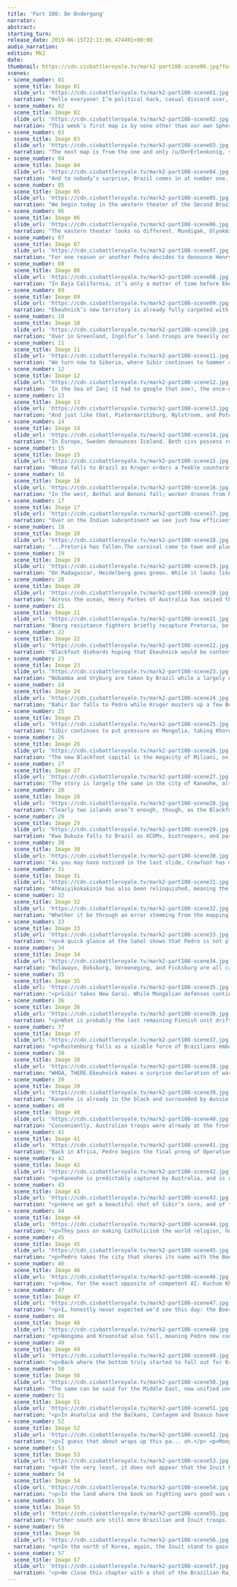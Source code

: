 ```yaml
---
title: 'Part 108: De Ondergang'
narrator:
abstract:
starting_turn:
release_date: 2019-06-15T22:13:06.474491+00:00
audio_narration:
edition: Mk2
date:
thumbnail: https://cdn.civbattleroyale.tv/mark2-part108-scene06.jpg?format=webp&nearlossless=1
scenes:
- scene_number: 01
  scene_title: Image 01
  slide_url: 'https://cdn.civbattleroyale.tv/mark2-part108-scene01.jpg'
  narration: "Hello everyone! I’m political hack, casual discord user, and the last remaining Portugal flair-holder u/PonderousHajj, and I’ll be your narrator for this, the 108th part of the Civilization Battle Royale.Today’s featured art (“art”) comes to us courtesy of u/arcticwolffox, and boy oh boy is it relevant."
- scene_number: 02
  scene_title: Image 02
  slide_url: 'https://cdn.civbattleroyale.tv/mark2-part108-scene02.jpg'
  narration: "This week’s first map is by none other than our own Spherical Melon, showing us how the Brazilian python continues on its mission to swallow the Boer Rijk whole. We also get to see just how quickly both the Blackfoot and Mongolia have disintegrated as they come under pressure from the Inuit and Sibir, respectively. Hilo is now the world’s largest city, continuing the trend of one tile islands supporting hellish population densities with what are likely overfished and toxic oceans."
- scene_number: 03
  scene_title: Image 03
  slide_url: 'https://cdn.civbattleroyale.tv/mark2-part108-scene03.jpg'
  narration: "The next map is from the one and only /u/DerErlenkonig, showing us where each civ stands on the gameboard, so to speak. Brazil continues its breakneck expansion at the expense of the former hegemon, the Boers."
- scene_number: 04
  scene_title: Image 04
  slide_url: 'https://cdn.civbattleroyale.tv/mark2-part108-scene04.jpg'
  narration: "And to nobody’s surprise, Brazil comes in at number one. Lacsirax-- speaking with uncharacteristic certainty --believes the show’s over: the permanent carnival has come to town. While she may be right, stranger things have happened. For example, Brazil became the global hyperpower."
- scene_number: 05
  scene_title: Image 05
  slide_url: 'https://cdn.civbattleroyale.tv/mark2-part108-scene05.jpg'
  narration: "We begin today in the western theater of the Second Brazil-Boerg War, aka OCP III, where Pedro’s conquests continue with minimal resistance from Kruger. Anziku, Kabasa, Kakango, and the former Kongolese capital of M’banza-Kongo all fall, and while most appear to be firmly under Brazil’s thumb, a lone Boer biotrooper looks like it could potentially flip Kakongo back, albeit temporarily.Pietersburg also falls, and if annexed by Brazil could prove beneficial, as it is home to the ancient Brandenburg Gate.On the whole, Kruger still looks to be in trouble, here-- while the bulk of Pedro’s troops are taking time to catch up to the front lines, the Boer core is remarkably empty, and the Boer navy has absolutely no capacity to retake cities, possessing only ranged units and carriers."
- scene_number: 06
  scene_title: Image 06
  slide_url: 'https://cdn.civbattleroyale.tv/mark2-part108-scene06.jpg'
  narration: "The eastern theater looks no different. Mundigak, Olyokminsk, and Lalibela have all turned green as a deluge of XCOM units flood into the African Great Lakes region. Neither Kruger’s freshwater navy nor his last remaining biotroopers and Boerg drones seem likely to stop it."
- scene_number: 07
  scene_title: Image 07
  slide_url: 'https://cdn.civbattleroyale.tv/mark2-part108-scene07.jpg'
  narration: "For one reason or another Pedro decides to denounce Henry Parkes, with whom he shares a de facto maritime border.Meanwhile, remnants of the once-mighty Blackfoot army drift through the Pacific, evidently sharing open borders with Australia, but not Brazil. Cruelly enough, it was that civ’s half-assed commitment to the “joint war” with the Inuit which led to the utter destruction of the Blackfoot Confederacy."
- scene_number: 08
  scene_title: Image 08
  slide_url: 'https://cdn.civbattleroyale.tv/mark2-part108-scene08.jpg'
  narration: "In Baja California, it’s only a matter of time before Ekeuhnick captures the Blackfoot holdout of Waipahu, even though Aussie peacekeepers block that city’s main point of entry on land.Worth noting is that, despite the denouncement of the previous slide, Parkes and Pedro still share open borders… and Parkes appears to be moving troops into North America."
- scene_number: 09
  scene_title: Image 09
  slide_url: 'https://cdn.civbattleroyale.tv/mark2-part108-scene09.jpg'
  narration: "Ekeuhnick’s new territory is already fully carpeted with top-of-the-line units, and is probably the only army on the cylinder right now that can put up a real fight against Brazil. Their inevitable war looks like it’ll be a stagnant grind.In other news, after countless centuries of failed attempts, the international community has finally decided to pass Cultural Heritage Sites. The only objections appear to be from dead civs, and soon-to-be dead civs."
- scene_number: 10
  scene_title: Image 10
  slide_url: 'https://cdn.civbattleroyale.tv/mark2-part108-scene10.jpg'
  narration: "Over in Greenland, Ingolfur’s land troops are heavily outnumbered by Brazilian peacekeepers and Free Blackfoot resistance fighters, while his navy is apparently still under the corrupting influence of Big Carrier. At least his cities, in spite of the terrain, seem to be well fed.Meanwhile, the international community decides to ban silk, because in this world of death and destruction, the only comfort soft sheets provide is to the enemy."
- scene_number: 11
  scene_title: Image 11
  slide_url: 'https://cdn.civbattleroyale.tv/mark2-part108-scene11.jpg'
  narration: "We turn now to Siberia, where Sibir continues to hammer away at Mongolia’s dwindling and largely outdated military. Kuchum Khan captures Almarikh from Genghis Khan with a division of robot infantry and biotroopers, while Inuit peacekeepers glare intensely at their Brazilian counterparts."
- scene_number: 12
  scene_title: Image 12
  slide_url: 'https://cdn.civbattleroyale.tv/mark2-part108-scene12.jpg'
  narration: "In the Sea of Zanj (I had to google that one), the once-mighty Boer navy has vanished. On land, Brazil’s army appears to have regrouped and prepares its thrust into the Boer core.It doesn’t look like Pedro brought his airforce to this part of Africa, but any advantage Kruger may have there means little unless he can muster up some ground forces ASAP."
- scene_number: 13
  scene_title: Image 13
  slide_url: 'https://cdn.civbattleroyale.tv/mark2-part108-scene13.jpg'
  narration: "And just like that, Pietermaritzburg, Nylstroom, and Potchefstroom are captured. Pedro is cutting through city after city like it’s nothing. Boer cities-- with defense scores that push 200 points across the board --are falling like dominos. Brazil is so powerful that Potchefstroom was taken without there being a unit in sight around it.Offscreen, the Blackfoot’s last remaining North American city, Waipahu, falls to the Inuit."
- scene_number: 14
  scene_title: Image 14
  slide_url: 'https://cdn.civbattleroyale.tv/mark2-part108-scene14.jpg'
  narration: "In Europe, Sweden denounces Iceland. Both civs possess respectable navies positioned at point-blank range, though neither possess any destroyers. Having said that, Sweden has a much larger land army, and-- by my count --34 air units to Iceland’s zero. What’s worse for Ingolfur is that Icelandic Britain is largely occupied by Brazilian peacekeepers.If Gustavus plays his cards right, he could cut a path through Ingolfur’s navy and establish a small beach head in Scotland, which Iceland would be effectively powerless to recapture."
- scene_number: 15
  scene_title: Image 15
  slide_url: 'https://cdn.civbattleroyale.tv/mark2-part108-scene15.jpg'
  narration: "Nkuna falls to Brazil as Kruger orders a feeble counterattack with some of his last remaining drones. At sea, his navy retreats south while Buccaneer observers pause to study the situation on behalf of Big Carrier investors."
- scene_number: 16
  scene_title: Image 16
  slide_url: 'https://cdn.civbattleroyale.tv/mark2-part108-scene16.jpg'
  narration: "In the west, Bethal and Benoni fall; worker drones from Madagascar begin evacuating, presumably headed to Antarctica by way of the Mozambique Channel.Brazilian territory now extends to within three tiles of Pretoria."
- scene_number: 17
  scene_title: Image 17
  slide_url: 'https://cdn.civbattleroyale.tv/mark2-part108-scene17.jpg'
  narration: "Over on the Indian subcontinent we see just how efficiently Pedro is consolidating his empire, having annexed and built courthouses in Agra, Lahor, Balkh, Gaur, and Fatehpur Sikri. Furthermore, he’s clearly using these cities to pump out units, pushing his carpet up against his border with Vietnam, which is largely empty.At that, the ever-shrewd Trungs agree to sign both open borders and a Declaration of Friendship with Brazil. Whether it’s out of gratitude for taking down the Boerg, or simply fear, this move will likely buy Vietnam some time, and potentially a strong ally if either Sibir or Australia make a move on them. The Trungs just better build a carpet of their own, though, or Brazil will fill the vacuum.Really, though, who can blame them for wanting to be on Pedro’s good side? Because, after all..."
- scene_number: 18
  scene_title: Image 18
  slide_url: 'https://cdn.civbattleroyale.tv/mark2-part108-scene18.jpg'
  narration: "...Pretoria has fallen.The carnival came to town and plunged a dagger into the heart of the Boerg. Alongside Pretoria, the cities of Mpinda and Standerton are also captured, while a Brazilian pincer moves to take both Ermelo and Vryburg.The collective is in disarray as it’s cut off from the capital. The sheer number of great and powerful wonders that comprise the Boerg Unicomplex at Pretoria make the city itself a wonder. Now in Pedro’s hands are the Mausoleum of Halicarnassus, the Great Firewall, the instrument of Digital Emancipation, the Aperture Science Enrichment Center, the Utsade Gene Vault, Ultima Tower, and of course, Skynet.With Pretoria, Brazil gains a 10% boost in combat strength and, depending on how well-developed Brazil’s cities are, potentially hundreds more gold, culture, beakers, and hammers per turn."
- scene_number: 19
  scene_title: Image 19
  slide_url: 'https://cdn.civbattleroyale.tv/mark2-part108-scene19.jpg'
  narration: "On Madagascar, Heidelberg goes green. While it looks like Kruger can hold off Pedro’s embarked forces with his navy for a few more turns, his resistance likely won’t last much longer than that."
- scene_number: 20
  scene_title: Image 20
  slide_url: 'https://cdn.civbattleroyale.tv/mark2-part108-scene20.jpg'
  narration: "Across the ocean, Henry Parkes of Australia has seized the earlier expulsion of Brazil’s omnipresent army and rebuilt his carpet-- and with cutting-edge units that aren’t Diggers!His Aussie diplomats finalize a Declaration of Friendship with Sweden, which could spell further trouble for Iceland down the line."
- scene_number: 21
  scene_title: Image 21
  slide_url: 'https://cdn.civbattleroyale.tv/mark2-part108-scene21.jpg'
  narration: "Boerg resistance fighters briefly recapture Pretoria, before Brazil, which has not been deleted, moves back in, this time for good.Ermelo and the city of Wolfmaransstad on Comoros fall."
- scene_number: 22
  scene_title: Image 22
  slide_url: 'https://cdn.civbattleroyale.tv/mark2-part108-scene22.jpg'
  narration: "Blackfoot diehards hoping that Ekeuhnick would be content after conquering North America, sorry: the Inuit have taken Honolulu. Crowfoot is down to two cities.Could fate be so cruel as to doom the Blackfoot to spend the rest of the CBR confined to the very same city they took when they finished off Hawaii? Could they really end up stuck in Kaneohe?"
- scene_number: 23
  scene_title: Image 23
  slide_url: 'https://cdn.civbattleroyale.tv/mark2-part108-scene23.jpg'
  narration: "Nobamba and Vryburg are taken by Brazil while a largely useless Boer navy looks on. A lone Australian Digger appears just to make me eat my words."
- scene_number: 24
  scene_title: Image 24
  slide_url: 'https://cdn.civbattleroyale.tv/mark2-part108-scene24.jpg'
  narration: "Bahir Dar falls to Pedro while Kruger musters up a few Boerg drones from his new capital in Ulundi to defend Johannesburg and Boksburg, despite the impending XCOM wave from the north."
- scene_number: 25
  scene_title: Image 25
  slide_url: 'https://cdn.civbattleroyale.tv/mark2-part108-scene25.jpg'
  narration: "Sibir continues to put pressure on Mongolia, taking Khoro and Hovd. The latter looks prime to flip a couple times, but Sibir clearly has the reserve strength to hold it in the long run. As such, it provides an excellent staging ground for a final assault on Karakorum."
- scene_number: 26
  scene_title: Image 26
  slide_url: 'https://cdn.civbattleroyale.tv/mark2-part108-scene26.jpg'
  narration: "The new Blackfoot capital is the megacity of Miliani, on what I assume is the island of Kauai. It’s guarded by a flotilla of robots-- both giant and human-sized --and Atomic Era units like mobile SAMs, paratroopers, and Marines. Presumably, the carriers that aren’t being used for planes are being used as artificial islands for the city’s elite, and refugees from the mainland."
- scene_number: 27
  scene_title: Image 27
  slide_url: 'https://cdn.civbattleroyale.tv/mark2-part108-scene27.jpg'
  narration: "The story is largely the same in the city of Kaneohe, although this city has more room to breathe, with more empty tiles around it. In the event of war with Australia, they could potentially pick off a few islands for themselves before Parkes got around to taking them back."
- scene_number: 28
  scene_title: Image 28
  slide_url: 'https://cdn.civbattleroyale.tv/mark2-part108-scene28.jpg'
  narration: "Clearly two islands aren’t enough, though, as the Blackfoot sack Ahkaiyikokakinik in the Aleutian chain. The other Inuit  cities in the area appear to have been heavily damaged, as well. With just a single advanced destroyer, though, the Blackfoot are unlikely to make any further gains here-- or even hold the city.Meanwhile, a Boer arsenal ship appears to be headed towards Brazil with a payload of some kind of missile, either conventional or nuclear, in an effort to get a potshot on Brazil before total defeat, or maybe to force an armistice."
- scene_number: 29
  scene_title: Image 29
  slide_url: 'https://cdn.civbattleroyale.tv/mark2-part108-scene29.jpg'
  narration: "Kwa Dukuza falls to Brazil as XCOMs, biotroopers, and paratroopers continue to stream into what’s left of Boer Africa.Kruger still possesses an impressive navy, but unfortunately it’s not a very useful one for taking cities. Of the 50ish ships on screen, only one is a melee unit."
- scene_number: 30
  scene_title: Image 30
  slide_url: 'https://cdn.civbattleroyale.tv/mark2-part108-scene30.jpg'
  narration: "As you may have noticed in the last slide, Crowfoot has made peace with Ekeuhnick, and has given up the former Hawaiian megalopolis of Kaneohe in the process.This island, completely surrounded by Australia, could be a flashpoint in a conflict between Parkes and the White Walkers in the future, as they now share an uncomfortable border."
- scene_number: 31
  scene_title: Image 31
  slide_url: 'https://cdn.civbattleroyale.tv/mark2-part108-scene31.jpg'
  narration: "Ahkaiyikokakinik has also been relinquished, meaning the Blackfoot are left with a single, one tile island city in the middle of the Pacific, plus an army broken up into segments wandering around the farthest reaches of the cylinder. Crowfoot’s gamble clearly did not pay off. Despite their large army, the Inuit were able to overwhelm them by virtue of the sheer size of their empire, their tech, and their massive industrial capacity. Still, with the troops he has left, the Blackfoot chief could theoretically take on Iceland, Sweden, the Boers, or even the Buccs if he tried."
- scene_number: 32
  scene_title: Image 32
  slide_url: 'https://cdn.civbattleroyale.tv/mark2-part108-scene32.jpg'
  narration: "Whether it be through an error stemming from the mapping process of the mk. II, a glitch in the Boerg hivemind, or magic, Brazil’s capture of a city on the African continent has managed to result in… uh, this happening. Kruger’s Antarctic colonies (now arguably his core) are completely cut off from the rest of the cylinder by ice and the power of Brazilian culture."
- scene_number: 33
  scene_title: Image 33
  slide_url: 'https://cdn.civbattleroyale.tv/mark2-part108-scene33.jpg'
  narration: "<p>A quick glance at the Sahel shows that Pedro is not playing around. He has begun the process of annexing cities, moving over his air force, and repairing damaged Boer infrastructure with an army of workers.</p> <p>We also see the new city of Jaboatão dos Guararapes. Unlike it’s real-world counterpart, renowned for its white sand beaches and wide ocean vistas, this version of the city is probably less tourist-friendly, as it’s in the middle of the Sahara Desert and surrounded by smoking ruins.</p>"
- scene_number: 34
  scene_title: Image 34
  slide_url: 'https://cdn.civbattleroyale.tv/mark2-part108-scene34.jpg'
  narration: "Bulawayo, Boksburg, Vereeneging, and Ficksburg are all captured by Brazil, while the neutered Boer navy watches helplessly. The pace of this conquest really is quite stunning. Kruger, for his part, seems to have been able to drum up some additional soldiers in the form of a handful of biotroopers and robot infantry, but at this point it’s pretty clear that all of Africa is going to be Brazilian in just a couple more turns."
- scene_number: 35
  scene_title: Image 35
  slide_url: 'https://cdn.civbattleroyale.tv/mark2-part108-scene35.jpg'
  narration: "<p>Sibir takes New Sarai. While Mongolian defenses continue to crumble, it’s worth noting that Kuchum Khan’s forces are having trouble keeping up with the rate of his expansion. It’s entirely possible that Genghis can flip back Hovd and hold it for a couple turns, but like Kruger, his fate seems sealed.</p><p> Worth noting, however, are the large numbers of Inuit, Brazilian, and Australian troops in the area. What are they up to?</p>"
- scene_number: 36
  scene_title: Image 36
  slide_url: 'https://cdn.civbattleroyale.tv/mark2-part108-scene36.jpg'
  narration: "<p>What is probably the last remaining Finnish unit drifts lazily across the Indian Ocean, probably with Kekkonen drunk/asleep at the wheel.</p> <p>The Trungs rub salt in the wound and denounce Kruger.</p>"
- scene_number: 37
  scene_title: Image 37
  slide_url: 'https://cdn.civbattleroyale.tv/mark2-part108-scene37.jpg'
  narration: "<p>Rustenburg falls as a sizable force of Brazilians embarks with its eyes set on Madagascar. I’m not sure if the pillaged tiles are the results of nukes, though-- their populations still seem too high.</p> <p>Still, it’s clear that Pedro intends to take over the entire Boer Empire, including the islands of Reunion and Mauritius.</p>"
- scene_number: 38
  scene_title: Image 38
  slide_url: 'https://cdn.civbattleroyale.tv/mark2-part108-scene38.jpg'
  narration: "WHOA, THERE.Ekeuhnick makes a surprise declaration of war on Henry Parkes, and immediately Honolulu is flipped. It’s convenient that “aloha” means both hello and goodbye, ‘cause the Inuit lost that city just as soon as they captured it.It’s hard to tell what Ekeuhnick is thinking, though-- while he could surely give Parkes a run for his money one-on-one, he’s staring down the threat of Brazil to the south. What’s more, the Ice Sheet Fleet seems to be more than a little absent in this part of the Pacific, and we all saw how many ships Australia has waiting in the wings. Regardless, things are heating up, and this war has the chance to be consequential to who comes out on top.Seriously, what did I do to deserve getting such an awesome part to narrate?!"
- scene_number: 39
  scene_title: Image 39
  slide_url: 'https://cdn.civbattleroyale.tv/mark2-part108-scene39.jpg'
  narration: "Kaneohe is already in the black and surrounded by Aussie forces (including a Digger). A Blackfoot Great General stays behind while the rest of his troops evacuate, mouthing to himself, “are you f@#%ing kidding me?!”"
- scene_number: 40
  scene_title: Image 40
  slide_url: 'https://cdn.civbattleroyale.tv/mark2-part108-scene40.jpg'
  narration: "Conveniently, Australian troops were already at the front lines of the Mexican theater when Ekeuhnick declared war. While this provides a small buffer for Brazilian Mesoamerica, Australia’s units here are likely doomed."
- scene_number: 41
  scene_title: Image 41
  slide_url: 'https://cdn.civbattleroyale.tv/mark2-part108-scene41.jpg'
  narration: "Back in Africa, Pedro begins the final prong of Operation Shaka’s Revenge, capturing a Boer core city, Johannesburg, as well as the ancient Zulu city of Ulundi (home to the Future Worlds wonder of the Bionic Tower). Kruger is down to his last two cities on continental Africa, and his last six melee units."
- scene_number: 42
  scene_title: Image 42
  slide_url: 'https://cdn.civbattleroyale.tv/mark2-part108-scene42.jpg'
  narration: "<p>Kaneohe is predictably captured by Australia, and is unlikely to flip back. The once-massive population of the city has either been culled or fled, and it’s now just another dot on the map for Henry Parkes.</p> <p>It’s almost cruel, though, that they took the city while the Blackfoot were still in range.</p>"
- scene_number: 43
  scene_title: Image 43
  slide_url: 'https://cdn.civbattleroyale.tv/mark2-part108-scene43.jpg'
  narration: "<p>Here we get a beautiful shot of Sibir’s core, and of the respectable carpet there. I won’t go beyond respectable, though, as about a third of Kuchum Khan’s territory is occupied by Brazilian peacekeepers. Still, it’s good to see the boys in grey capable of building a decent army.</p> <p>Meanwhile, overwhelmed by the smell of death and decay in this world of war, the international community reverses its ban on perfume.</p>"
- scene_number: 44
  scene_title: Image 44
  slide_url: 'https://cdn.civbattleroyale.tv/mark2-part108-scene44.jpg'
  narration: "<p>They pass on making Catholicism the world religion, however.</p> <p>In Europe, Pedro continues annexing cities and building more troops. Ekeuhnick’s Swedish-based expeditionary forces have the potential to do some damage here, given the older troops Brazil has decided to keep in this region, but with those numbers-- and without air support --they wouldn’t last long in a hypothetical match-up.</p>"
- scene_number: 45
  scene_title: Image 45
  slide_url: 'https://cdn.civbattleroyale.tv/mark2-part108-scene45.jpg'
  narration: "<p>Pedro takes the city that shares its name with the Boer leader: Krugersdorp. Ekeuhnick sends a small force to either help shore up the Boer’s defense against their common rival, or just observe, but it’s too little, too late: Madagascar is overflowing with Brazilian troops now. I spy three Boer advanced destroyers and a smattering of ground forces, but it’s hardly enough to hold back the green tide.</p> <p>For whatever reason, Pedro isn’t done yet. This is getting absurd.</p>"
- scene_number: 46
  scene_title: Image 46
  slide_url: 'https://cdn.civbattleroyale.tv/mark2-part108-scene46.jpg'
  narration: "<p>Now, for the exact opposite of competent AI: Kuchum Khan makes peace with Genghis Khan, netting Sanchu, Rutog, and Dalandzadgad in the process, but missing the only city that really matters in the CBR: Karakorum.</p> <p>Mapmakers hoping this war would reduce border gore will be disappointed: Sibir has cut Mongolia in two, and Korea controls a couple tiles outside Khonuu.</p> <p>Brazil and the Inuit continue their staring contest in neutral territory.</p>"
- scene_number: 47
  scene_title: Image 47
  slide_url: 'https://cdn.civbattleroyale.tv/mark2-part108-scene47.jpg'
  narration: "<p>I… honestly never expected we’d see this day: the Boers have been kicked out of Africa, and by Brazil of all civs. The enormity of this cannot be overstated. Nodwengu and Umgungundlovu fall to Pedro, and Kruger has no ability to take them back.</p> <p>This is really unbelievable.</p>"
- scene_number: 48
  scene_title: Image 48
  slide_url: 'https://cdn.civbattleroyale.tv/mark2-part108-scene48.jpg'
  narration: "<p>Nongoma and Kroonstad also fall, meaning Pedro now controls all of Madagascar. Ekeuhnick’s plan to help the Boers falls flat, leaving him with a single robot infantry desperately trying to escape the approaching Brazilian army.</p> <p>Kruger has two melee units left to defend Ondini and the megacity of Middelburg. Unless Pedro gets a sudden change of heart, they’ll almost certainly fall, too.</p>"
- scene_number: 49
  scene_title: Image 49
  slide_url: 'https://cdn.civbattleroyale.tv/mark2-part108-scene49.jpg'
  narration: "<p>Back where the bottom truly started to fall out for Kruger we see Pedro consolidating his gains. Tile improvements are being repaired, a new carpet is being built, cities are being annexed and put to work, and the true consequences of this war are finally sinking in.</p> <p>Worryingly of note for Iceland fans: Brazil has moved an awful lot of air units close to the border between the two civs, in addition to its carpet.</p>"
- scene_number: 50
  scene_title: Image 50
  slide_url: 'https://cdn.civbattleroyale.tv/mark2-part108-scene50.jpg'
  narration: "The same can be said for the Middle East, now unified under one banner for the first time in history. Here, Brazil has settled São José dos Campos, continuing a trend of establishing provincial capitals in each new region that’s been conquered. Additionally, Batticaloa, Pasargadae, and Ghapan have all been annexed."
- scene_number: 51
  scene_title: Image 51
  slide_url: 'https://cdn.civbattleroyale.tv/mark2-part108-scene51.jpg'
  narration: "<p>In Anatolia and the Balkans, Contagem and Osasco have been established, while Constantinople-- already back up to a population of 29 --has been annexed.</p> <p>For the time being, Sibir has a stronger army on its side of the border.</p>"
- scene_number: 52
  scene_title: Image 52
  slide_url: 'https://cdn.civbattleroyale.tv/mark2-part108-scene52.jpg'
  narration: "<p>I guess that about wraps up this pa... oh.</p> <p>Mongolia and Brazil join together and declare war on Korea. In any other scenario, this would be death by suicide for Genghis Khan. I mean, it may still be.</p> <p>Brazil has a large presence here, but then again, so do the Inuit. In the absence of war with Ekeuhnick, Pedro should absolutely be able to provide the cover needed for Genghis to snipe a few cities from Korea. I can’t help but feel that in the end this may be a strategic miscalculation for Brazil, and a fatal one for Mongolia.</p> <p>What’s clear that Pedro is an absolute madman.</p>"
- scene_number: 53
  scene_title: Image 53
  slide_url: 'https://cdn.civbattleroyale.tv/mark2-part108-scene53.jpg'
  narration: "<p>At the very least, it does not appear that the Inuit have open borders with either Korea or Mongolia. So long as the peace between the two remains, Pedro has the upper hand here, and even if war breaks out again, Ekeuhnick’s ability to do any damage in that scenario is hampered by his lack of ranged units in the area.</p> <p>As for Sejong, he’d better have troops waiting in the east, because the city of Tabriz is already surrounded, and Pedro very likely has a carpet waiting in Vietnam to the south.</p>"
- scene_number: 54
  scene_title: Image 54
  slide_url: 'https://cdn.civbattleroyale.tv/mark2-part108-scene54.jpg'
  narration: "<p>In the land where the book on fighting wars good was written, Sejong seems to have only read the cliff notes. Pedro is pushing hard and fast into Korea, but it doesn’t look like it’s a very sustainable attack.</p> <p>Sejong’s cities boast high defense scores and large numbers of air units while Ekeuhnick has his own army in Vietnam to take on Pedro’s reserves there if the need arises. If Brazil manages to take a city or two here, the Inuit could just as easily flip them if/when hostilities resume.</p>"
- scene_number: 55
  scene_title: Image 55
  slide_url: 'https://cdn.civbattleroyale.tv/mark2-part108-scene55.jpg'
  narration: "Further south are still more Brazilian and Inuit troops. The fate of Korea may very well be decided by a proxy war hosted by a neighboring civ that is also somehow not party to said proxy war.\nThese are… confusing times on the cylinder."
- scene_number: 56
  scene_title: Image 56
  slide_url: 'https://cdn.civbattleroyale.tv/mark2-part108-scene56.jpg'
  narration: "<p>In the north of Korea, again, the Inuit stand to gain the most. Sejong has virtually no army up here while Ekeuhnick has a formidable carpet just over the border. If Brazil captures any one of these cities and doesn’t carpet up quickly enough then the only ones likely to take control in the end are the Inuit.</p> <p>It’s very possible that we could see the White Walkers dominate in Korean Manchuria without having to fire a single shot against any actual Koreans, if Brazil doesn’t just flat-out conquer them first.</p>"
- scene_number: 57
  scene_title: Image 57
  slide_url: 'https://cdn.civbattleroyale.tv/mark2-part108-scene57.jpg'
  narration: "<p>We close this chapter with a shot of the Brazilian Raj, which has been almost completely annexed by Pedro, and has gone on from building courthouses to new biotroopers in order to quench the bloodthirst of the accidental occidental emperor.</p> <p>Brazil now controls almost all of Africa, Europe, South America, and India as well as the entirety of the Middle East. It possesses a gargantuan army and the industrial capacity to make sure that it only gets bigger.</p> <p>Still, they’re far from invincible. The Inuit are not to be taken lightly, even with Australia fighting against them, and Pedro is at risk of throwing his troops into a meatgrinder in Korea. It’s easy to see why Pedro may feel like he’s unbeatable: in less than ten parts he singlehandedly swallowed whole the cylinder’s longtime juggernaut and cybernetic boogeymen, the Boerg, and began to creep his way up through Mexico and into North America. He risks massive warmonger penalties, however, if he finishes off Kruger, and his hubris may have led him to make the ultimate mistake by DOW’ing Korea-- never fight a land war in Asia.</p> <p>Yet here, at the height of his power, does Pedro settle his newest city, and with the most arrogant-- yet appropriate --name, given the context: Uberlandia.</p>"
---
```

